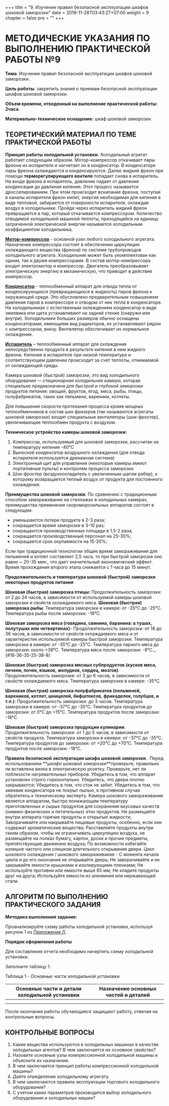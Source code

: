 +++
title = "9. Изучение правил безопасной эксплуатации шкафов шоковой заморозки"
date = 2019-11-28T03:43:27+07:00
weight = 9
chapter = false
pre = ""
+++

# МЕТОДИЧЕСКИЕ УКАЗАНИЯ ПО ВЫПОЛНЕНИЮ ПРАКТИЧЕСКОЙ РАБОТЫ №9

**Тема**: Изучение правил безопасной эксплуатации шкафов шоковой заморозки.

**Цель работы**: закрепить знания о приемам безопасной эксплуатации шкафов шоковой заморозки.

**Объем времени, отведенный на выполнение практической работы: 2часа.**

**Материально-техническое оснащение:** шкаф шоковой заморозки.

## ТЕОРЕТИЧЕСКИЙ МАТЕРИАЛ ПО ТЕМЕ ПРАКТИЧЕСКОЙ РАБОТЫ

**Принцип работы холодильной установки.** Холодильный агрегат работает следующим образом. Мотор-компрессор откачивает пары фреона из испарителя и нагнетает их в конденсатор. В конденсаторе пары фреона охлаждаются и конденсируются. Далее жидкий фреон при помощи **терморегулирующего вентиля** попадает снова в испаритель. На входе фреона в испаритель, давление падает от давления конденсации до давления кипения. Этот процесс называется дросселированием. При этом происходит вскипание фреона, поступая в каналы испарителя фреон кипит, энергия необходимая для кипения в виде тепловой, забирается от поверхности испарителя, охлаждая воздух в холодильнике. Пройдя через испаритель жидкий фреон превращается в пар, который откачивается компрессором. Количество отводимой  холодильной машиной теплоты, приходящейся на единицу затраченной электрической энергии называется холодильным коэффициентом холодильника.

[**Мотор-компрессор**](http://www.xn---63-mdduaoecugb2g2e.xn--p1ai/harakteristiki-kompressorov/) - основной узел любого холодильного агрегата. Назначение компрессора состоит в обеспечении циркуляции охлаждающего вещества (фреона) по системе трубопроводов холодильного агрегата. Холодильник может быть укомплектован как одним, так и двумя компрессорами. В состав мотор-компрессора входит электромотор и компрессор. Двигатель преобразовывает электрическую энергию в механическую, что приводит в действие компрессор.

[**Конденсатор**](http://www.xn---63-mdduaoecugb2g2e.xn--p1ai/naznachenie_kondensatora_i_ego_ie/) - теплообменный аппарат для отвода тепла от конденсирующихся (превращающихся в жидкость) паров фреона к окружающей среде. Это обусловлено предварительным повышением давления паров в компрессоре и отводом от ник тепла в конденсаторе. На холодильниках с естественным охлаждением конденсатор в виде змеевика или щита устанавливают на задней стенке (снаружи или внутри). Холодильники больших размеров обычно оснащены конденсаторами, имеющими вид радиаторов, их устанавливают рядом с компрессором, внизу. Вентилятор обеспечивает их нормальное охлаждение.

[**Испаритель**](http://www.xn---63-mdduaoecugb2g2e.xn--p1ai/ispariteli__naznachenie_i_raznovidnosti/) – теплообменный аппарат для охлаждения непосредственно продукта в результате кипения в нем жидкого фреона. Кипение в испарителе  при низкой температуре и соответствующем давлении происходит за счет теплоты, отнимаемой от охлаждающей среды.

Камера шоковой (быстрой) заморозки, это вид холодильного оборудования — _стационарная холодильная камера_, которая специально предназначена _для быстрой и глубокой заморозки продуктов питания_: овощей, фруктов, ягод, мяса, рыбы, птицы, полуфабрикатов, таких как пельмени, вареники, котлеты.

Для повышения скорости протекания процесса кроме мощных теплообменников в состав шок фризеров (так называются агрегаты шоковой заморозки) входят специальные вентиляторы (шок-фростер), увеличивающие теплообмен продукта с воздухом. 

**Техническое устройство камеры шоковой заморозки:**

1.  Компрессор, используемый для шоковой заморозки, рассчитан на температуру кипения -40°С
2.  Выносной конденсатор воздушного охлаждения (для отвода испарителя используется дренажная система)
3.  Электронный щит для управления (некоторые камеры имеют портативные пульты) и контролем процесса заморозки
4.  Шок-фростер (воздухоохладитель с увеличенным шагом ребер), к которому возвращается теплый воздух от продукта для постоянного охлаждения.

**Преимущества шоковой заморозки.** По сравнению с традиционным способом замораживания на стеллажах в холодильных камерах, преимущества применения скороморозильных аппаратов состоят в следующем:

* уменьшаются потери продукта в 2-3 раза;
* сокращается время заморозки в 3-10 раз;
* сокращаются производственные площади в 1,5-2 раза;
* сокращается производственный персонал на 25-30%;
* сокращается срок окупаемости на 15-20%;

Если при традиционной технологии общее время замораживания для пельменей и котлет составляет 2,5 часа, то при быстрой заморозке оно равно ~ 20-35 мин., что дает значительный экономический эффект. Время прохождения второго этапа снижается с 1 часа до 15 минут.


**Продолжительность и температура шоковой (быстрой) заморозки некоторых продуктов питания**

**Шоковая (быстрая) заморозка птицы:** Продолжительность заморозки: от 2 до 24 часов, в зависимости от используемой камеры шоковой заморозки и свойств охлаждаемого мяса.
**Шоковая (быстрая) заморозка рыбы**: Температура заморозки в камере: от -35°С до -25°С. Температура рыбы после заморозки: -18°С.




**Шоковая заморозка мяса (говядина, свинина, баранина: в тушах, полутушах или четвертинах)**- Продолжительность заморозки: от 18 до 36 часов, в зависимости от свойств охлаждаемого мяса и от характеристик используемой камеры быстрой заморозки. Температура заморозки в камере: от -35°С до -25°С. Температура парного мяса до заморозки: около +38°С. Температура мяса после заморозки: -8°С._ {#18-36-35-25-38-8}

**Шоковая (быстрая) заморозка мясных субпродуктов (кусков мяса, печени, почек, языков, желудков, сердец, мозгов)**: Продолжительность заморозки: от 3 до 6 часов, в зависимости от свойств охлаждаемого мяса. Температура заморозки в камере: -35°С.

**Шоковая (быстрая) заморозка полуфабрикатов (пельменей, вареников, котлет, шницелей, бифштексов, фрикаделек, голубцов, и т.п.)**: Продолжительность заморозки: до 3 часов. Температура заморозки в камере: от -37°С до -35°С. Температура продуктов до заморозки: от 0°С до +15°С. Температура продуктов после заморозки: -18°С.

**Шоковая (быстрая) заморозка продукции кулинарии**: Продолжительность заморозки: от 1 до 5 часов, в зависимости от свойств продукта. Температура заморозки в камере: от -37°С до -35°С. Температура продуктов до заморозки: от +20°С до +70°С. Температура продуктов после заморозки: -18°С.

**Правила безопасной эксплуатации шкафа шоковой заморозки** . Перед использованием **_шкафа шоковой заморозки_**проверьте, правильно ли вставлена вилка в электрическую розетку. Проверьте, нет ли поблизости нагревательных приборов. Убедитесь в том, что аппарат установлен строго горизонтально. Убедитесь, что двери плотно закрываются; Убедитесь в том, что сток не забит. Убедитесь в том, что змеевик конденсатора не покрыт пылью, в противном случае обратитесь к техническому эксперту. Камера шокового замораживания является аппаратом, быстро понижающим температуру приготовленных и сырых продуктов для сохранения вкусовых качеств (химико-физических и питательных) этих продуктов. Не размещайте внутри аппарата горячие продукты и открытые жидкости; Заворачивайте или накрывайте пищевые продукты, особенно, если они содержат ароматические вещества; Расставляйте продукты внутри таким образом, чтобы не ограничивать циркуляцию воздуха, не размещайте на полках бумагу, картон, доски и прочие предметы, препятствующие движению воздуха; По возможности избегайте излишне частого или слишком длительного открывания двери. Цикл шокового охлаждения / шокового замораживания - С момента начала цикла и до его окончания не открывайте дверь; Не заворачивайте и не закрывайте емкости крышками и изолирующими пленками; Не используйте противни или емкости выше 65 мм; Не кладите продукты друг на друга; Используйте емкости из алюминия или нержавеющей стали.

## АЛГОРИТМ ПО ВЫПОЛНЕНИЮ ПРАКТИЧЕСКОГО ЗАДАНИЯ


**Методика выполнения задания:**

Проанализируйте схему работы холодильной установки, используя рисунок 1 из [Приложения Л](../../../pril/p11).

**Порядок оформления работы**

Для составления отчета необходимо начертить схему холодильной установки.

Заполните таблицу 1.

Таблица 1 - *Основные части холодильной установки*

| Основные части и детали холодильной установки | Назначение основных частей и деталей |
| --- | --- |
|  |  |
|  |  | |

После окончания работы обучающиеся защищают работу, отвечая на контрольные вопросы.

## КОНТРОЛЬНЫЕ ВОПРОСЫ

1. Какие вещества используются в холодильных машинах в качестве холодильных агентов? В чем заключается их основное свойство?
2. Назовите основные узлы компрессионной холодильной машины и объясните их назначение.
3. В чем заключается принцип работы компрессионной холодильной машины?
4. Дайте определение холодильному агрегату.
5. В чем заключаются правила эксплуатации торгового холодильного оборудования?
6. С учетом каких параметров производится выбор холодильного оборудования и холодильных машин?
